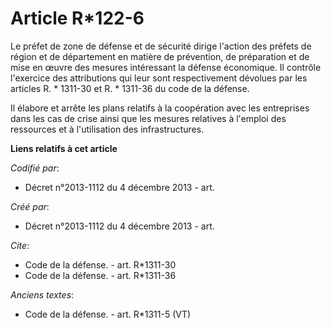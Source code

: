 # Article R*122-6

Le préfet de zone de défense et de sécurité dirige l'action des préfets de région et de département en matière de prévention,
de préparation et de mise en œuvre des mesures intéressant la défense économique. Il contrôle l'exercice des attributions qui
leur sont respectivement dévolues par les articles R. * 1311-30 et R. * 1311-36 du code de la défense. 

Il élabore et arrête les plans relatifs à la coopération avec les entreprises dans les cas de crise ainsi que les mesures
relatives à l'emploi des ressources et à l'utilisation des infrastructures.

**Liens relatifs à cet article**

_Codifié par_:

  - Décret n°2013-1112 du 4 décembre 2013 - art.

_Créé par_:

  - Décret n°2013-1112 du 4 décembre 2013 - art.

_Cite_:

  - Code de la défense. - art. R*1311-30
  - Code de la défense. - art. R*1311-36

_Anciens textes_:

  - Code de la défense. - art. R*1311-5 (VT)
